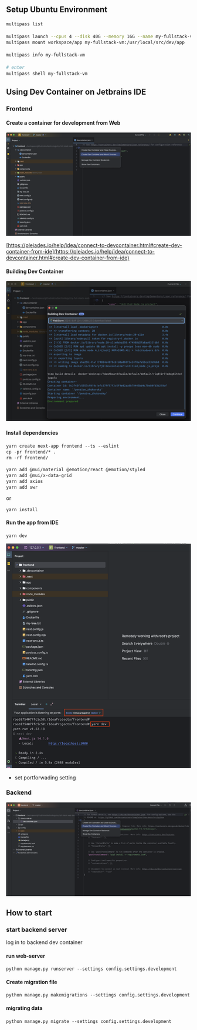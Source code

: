 
## Setup Ubuntu Environment

```sh 
multipass list

multipass launch --cpus 4 --disk 40G --memory 16G --name my-fullstack-vm 22.04
multipass mount workspace/app my-fullstack-vm:/usr/local/src/dev/app

multipass info my-fullstack-vm

# enter 
multipass shell my-fullstack-vm
```

## Using Dev Container on Jetbrains IDE

### Frontend

#### Create a container for development from Web

![WebStormImage1](img/webstorm1.png)

[https://pleiades.io/help/idea/connect-to-devcontainer.html#create-dev-container-from-ide](https://pleiades.io/help/idea/connect-to-devcontainer.html#create-dev-container-from-ide)

#### Building Dev Container

![WebStormImage2](img/webstorm2.png)

#### Install dependencies

``` 
yarn create next-app frontend --ts --eslint
cp -pr frontend/* .
rm -rf frontend/

yarn add @mui/material @emotion/react @emotion/styled
yarn add @mui/x-data-grid
yarn add axios
yarn add swr
```

or 

``` 
yarn install
```

#### Run the app from IDE

```
yarn dev
```

![WebStormImage3](img/webstorm3.png)

- set portforwading setting


### Backend

![PyCharmImage1](img/pycharm1.png)


## How to start


### start backend server

log in to backend dev container


#### run web-server

``` 
python manage.py runserver --settings config.settings.development
```

#### Create migration file 

``` 
python manage.py makemigrations --settings config.settings.development
```

#### migrating data

``` 
python manage.py migrate --settings config.settings.development
```